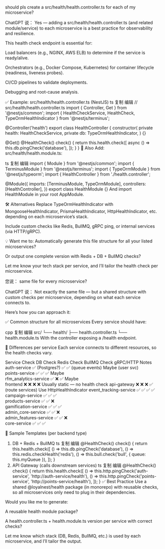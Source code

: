 should pls create a src/health/health.controller.ts for each of my microservice?


ChatGPT 说：
Yes — adding a src/health/health.controller.ts (and related module/service) to each microservice is a best practice for observability and resilience.

This health check endpoint is essential for:

Load balancers (e.g., NGINX, AWS ELB) to determine if the service is ready/alive.

Orchestrators (e.g., Docker Compose, Kubernetes) for container lifecycle (readiness, liveness probes).

CI/CD pipelines to validate deployments.

Debugging and root-cause analysis.

✅ Example: src/health/health.controller.ts (NestJS)
ts
复制
编辑
// src/health/health.controller.ts
import { Controller, Get } from '@nestjs/common';
import { HealthCheckService, HealthCheck, TypeOrmHealthIndicator } from '@nestjs/terminus';

@Controller('health')
export class HealthController {
  constructor(
    private health: HealthCheckService,
    private db: TypeOrmHealthIndicator,
  ) {}

  @Get()
  @HealthCheck()
  check() {
    return this.health.check([
      async () => this.db.pingCheck('database'),
    ]);
  }
}
🔁 Also Add:
src/health/health.module.ts:

ts
复制
编辑
import { Module } from '@nestjs/common';
import { TerminusModule } from '@nestjs/terminus';
import { TypeOrmModule } from '@nestjs/typeorm';
import { HealthController } from './health.controller';

@Module({
  imports: [TerminusModule, TypeOrmModule],
  controllers: [HealthController],
})
export class HealthModule {}
And import HealthModule in your root AppModule.

🛠️ Alternatives
Replace TypeOrmHealthIndicator with MongooseHealthIndicator, PrismaHealthIndicator, HttpHealthIndicator, etc. depending on each microservice’s stack.

Include custom checks like Redis, BullMQ, gRPC ping, or internal services (via HTTP/gRPC).

💡 Want me to:
Automatically generate this file structure for all your listed microservices?

Or output one complete version with Redis + DB + BullMQ checks?

Let me know your tech stack per service, and I’ll tailor the health check per microservice.








您说：
same file for every microservice?


ChatGPT 说：
Not exactly the same file — but a shared structure with custom checks per microservice, depending on what each service connects to.

Here’s how you can approach it:

✅ Common structure for all microservices
Every service should have:

cpp
复制
编辑
src/
└── health/
    ├── health.controller.ts
    └── health.module.ts
With the controller exposing a /health endpoint.

🔄 Differences per service
Each service connects to different resources, so the health checks vary.

Service	Check DB	Check Redis	Check BullMQ	Check gRPC/HTTP	Notes
auth-service	✅ (Postgres?)	✅	✅ (queue events)	Maybe (user svc)	
points-service	✅	✅	✅	Maybe	
rfm_analytics-service	✅	❌	✅	Maybe	
frontend	❌	❌	❌	❌	Usually static — no health check
api-gateway	❌	❌	❌	✅ (route services)	Use HttpHealthIndicator
event_tracking-service	✅	✅	✅	✅	
campaign-service	✅	✅	✅		
products-service	✅	✅	❌		
gamification-service	✅	✅	✅		
admin_core-service	✅	✅	❌		
admin_features-service	✅	✅	❌		
core-service	✅	✅	✅		

🧠 Sample Templates (per backend type)
1. DB + Redis + BullMQ
ts
复制
编辑
@HealthCheck()
check() {
  return this.health.check([
    () => this.db.pingCheck('database'),
    () => this.redis.checkHealth('redis'),
    () => this.bull.check('bull', { queue: this.myQueue }),
  ]);
}
2. API Gateway (calls downstream services)
ts
复制
编辑
@HealthCheck()
check() {
  return this.health.check([
    () => this.http.pingCheck('auth-service', 'http://auth-service/health'),
    () => this.http.pingCheck('points-service', 'http://points-service/health'),
  ]);
}
✅ Best Practice
Use a shared @loyalnest/health package (in monorepo) with reusable checks, so all microservices only need to plug in their dependencies.

Would you like me to generate:

A reusable health module package?

A health.controller.ts + health.module.ts version per service with correct checks?

Let me know which stack (DB, Redis, BullMQ, etc.) is used by each microservice, and I’ll tailor the output.